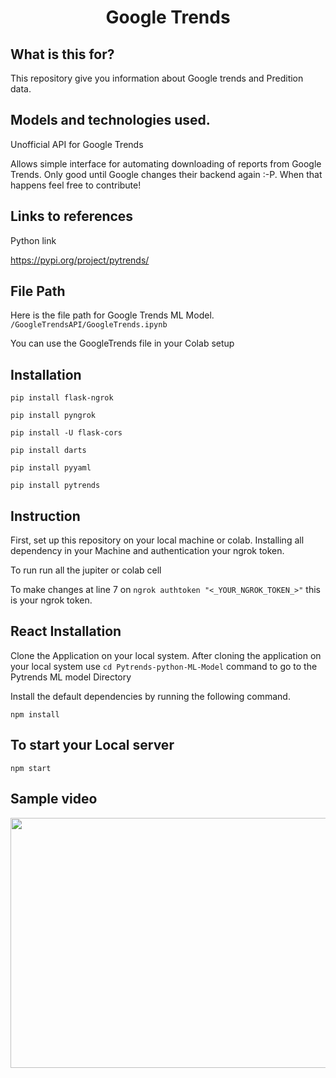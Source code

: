<h1 align="center">
    <b> Google Trends </b> 
<br>
</h1>

## What is this for?
This repository give you information about Google trends and Predition data. 


## Models and technologies used.

Unofficial API for Google Trends

Allows simple interface for automating downloading of reports from Google Trends. Only good until Google changes their backend again :-P. When that happens feel free to contribute!


## Links to references

Python link

https://pypi.org/project/pytrends/


## File Path
Here is the file path for Google Trends ML Model.
```/GoogleTrendsAPI/GoogleTrends.ipynb```

You can use the GoogleTrends file in your Colab setup



## Installation
```pip install flask-ngrok```

```pip install pyngrok```

```pip install -U flask-cors```

```pip install darts```

```pip install pyyaml```

```pip install pytrends```


## Instruction
First, set up this repository on your local machine or colab.
Installing all dependency in your Machine and authentication your ngrok token. 
 
To run 
run all the jupiter or colab cell

To make changes
at line 7 on ```ngrok authtoken "<_YOUR_NGROK_TOKEN_>"``` this is your ngrok token.



## React Installation

Clone the Application on your local system.
After cloning the application on your local system use ```cd Pytrends-python-ML-Model``` command to go to the Pytrends ML model Directory 

Install the default dependencies by running the following command.


```npm install```


## To start your Local server


```npm start```


## Sample video

<img src="./doc/pytrends.gif" width="700" height="400" />










